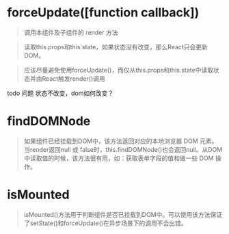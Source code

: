 <!--
 * @LastEditors: wudan01
 * @description: 文件描述
-->
# forceUpdate([function callback])

> 调用本组件及子组件的 render 方法

> 读取this.props和this.state，如果状态没有改变，那么React只会更新DOM。

> 应该尽量避免使用forceUpdate()，而仅从this.props和this.state中读取状态并由React触发render()调用
> 
todo 问题 状态不改变，dom如何改变？

# findDOMNode

> 如果组件已经挂载到DOM中，该方法返回对应的本地浏览器 DOM 元素。当render返回null 或 false时，this.findDOMNode()也会返回null。从DOM 中读取值的时候，该方法很有用，如：获取表单字段的值和做一些 DOM 操作。

# isMounted

> isMounted()方法用于判断组件是否已挂载到DOM中。可以使用该方法保证了setState()和forceUpdate()在异步场景下的调用不会出错。

